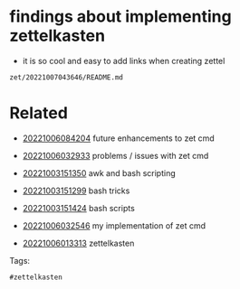 # findings about implementing zettelkasten

- it is so cool and easy to add links when creating zettel

` zet/20221007043646/README.md `

# Related

- [20221006084204](/zet/20221006084204/README.md) future enhancements to zet cmd

- [20221006032933](/zet/20221006032933/README.md) problems / issues with zet cmd

- [20221003151350](/zet/20221003151350/README.md) awk and bash scripting

- [20221003151299](/zet/20221003151299/README.md) bash tricks

- [20221003151424](/zet/20221003151424/README.md) bash scripts

- [20221006032546](/zet/20221006032546/README.md) my implementation of zet cmd

- [20221006013313](/zet/20221006013313/README.md) zettelkasten


Tags:

    #zettelkasten
